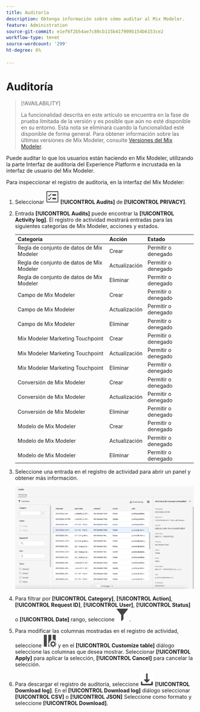 ```yaml
---
title: Auditoría
description: Obtenga información sobre cómo auditar al Mix Modeler.
feature: Administration
source-git-commit: e1ef6f2b54ae7c80cb115b417909b154b6153ce2
workflow-type: tm+mt
source-wordcount: '299'
ht-degree: 6%

---
```


# Auditoría

>[!AVAILABILITY]
>
>La funcionalidad descrita en este artículo se encuentra en la fase de prueba limitada de la versión y es posible que aún no esté disponible en su entorno. Esta nota se eliminará cuando la funcionalidad esté disponible de forma general. Para obtener información sobre las últimas versiones de Mix Modeler, consulte [Versiones del Mix Modeler](/help/releases/latest.md).

Puede auditar lo que los usuarios están haciendo en Mix Modeler, utilizando la parte Interfaz de auditoría del Experience Platform e incrustada en la interfaz de usuario del Mix Modeler.

Para inspeccionar el registro de auditoría, en la interfaz del Mix Modeler:

1. Seleccionar ![Lista de tareas](../assets/icons/TaskList.svg) **[!UICONTROL Audits]** de **[!UICONTROL PRIVACY]**.

1. Entrada **[!UICONTROL Audits]** puede encontrar la **[!UICONTROL Activity log]**. El registro de actividad mostrará entradas para las siguientes categorías de Mix Modeler, acciones y estados.

   | Categoría | Acción | Estado |
   |---|---|---|
   | Regla de conjunto de datos de Mix Modeler | Crear | Permitir o denegado |
   | Regla de conjunto de datos de Mix Modeler | Actualización | Permitir o denegado |
   | Regla de conjunto de datos de Mix Modeler | Eliminar | Permitir o denegado |
   | Campo de Mix Modeler | Crear | Permitir o denegado |
   | Campo de Mix Modeler | Actualización | Permitir o denegado |
   | Campo de Mix Modeler | Eliminar | Permitir o denegado |
   | Mix Modeler Marketing Touchpoint | Crear | Permitir o denegado |
   | Mix Modeler Marketing Touchpoint | Actualización | Permitir o denegado |
   | Mix Modeler Marketing Touchpoint | Eliminar | Permitir o denegado |
   | Conversión de Mix Modeler | Crear | Permitir o denegado |
   | Conversión de Mix Modeler | Actualización | Permitir o denegado |
   | Conversión de Mix Modeler | Eliminar | Permitir o denegado |
   | Modelo de Mix Modeler | Crear | Permitir o denegado |
   | Modelo de Mix Modeler | Actualización | Permitir o denegado |
   | Modelo de Mix Modeler | Eliminar | Permitir o denegado |

1. Seleccione una entrada en el registro de actividad para abrir un panel y obtener más información.

   ![Auditoría de Mix Modeler](../assets/mix-modeler-audit.png)

1. Para filtrar por **[!UICONTROL Category]**, **[!UICONTROL Action]**, **[!UICONTROL Request ID]**, **[!UICONTROL User]**, **[!UICONTROL Status]** o **[!UICONTROL Date]** rango, seleccione ![Filtrar](../assets/icons/Filter.svg).

1. Para modificar las columnas mostradas en el registro de actividad, seleccione ![Columnas](../assets/icons/ColumnSetting.svg) y en el **[!UICONTROL Customize table]** diálogo seleccione las columnas que desea mostrar. Seleccionar **[!UICONTROL Apply]** para aplicar la selección, **[!UICONTROL Cancel]** para cancelar la selección.

1. Para descargar el registro de auditoría, seleccione ![Descargar](../assets/icons/Download.svg) **[!UICONTROL Download log]**. En el **[!UICONTROL Download log]** diálogo seleccionar **[!UICONTROL CSV]** o **[!UICONTROL JSON]** Seleccione como formato y seleccione **[!UICONTROL Download]**.

